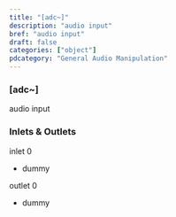 ```yaml
---
title: "[adc~]"
description: "audio input"
bref: "audio input"
draft: false
categories: ["object"]
pdcategory: "General Audio Manipulation"
---
```


### [adc~]

audio input

### Inlets & Outlets

inlet 0

 - dummy

outlet 0

 - dummy
 

